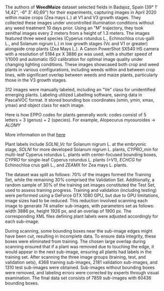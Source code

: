 The authors of **WeedMaize** dataset selected fields in Badajoz, Spain (39° 1' 14,42", -6° 3' 40,69") for their experiments, capturing images in April 2020 within maize crops (Zea mays L.) at V1 and V3 growth stages. They collected these images under uncontrolled illumination conditions without any weed treatment 10 days prior. Using an "M" trajectory, they took zenithal images every 2 meters from a height of 1.3 meters. The images featured three weed species (Cyperus rotundus L., Echinochloa crus-galli L., and Solanum nigrum L.) in low growth stages (Vc and V1 or greater) alongside crop plants (Zea Mays L.). A Canon PowerShot SX540 HS camera with a resolution of 5184 px X 3886 px was used, with a shutter speed of 1/1000 and automatic ISO calibration for optimal image quality under changing lighting conditions. These images showcased both crop and weed plants in various configurations, including weeds within and between crop lines, with significant overlap between weeds and maize plants, particularly those in the V3 growth stages.

312 images were manually labeled, including an "Ve" class for unidentified emerging plants. Labeling utilized LabelImg software, saving data in PascalVOC format. It stored bounding box coordinates (xmin, ymin, xmax, ymax) and object class for each image.

Here is how EPPO codes for plants generally work: codes consist of 5 letters = 3 (genus) + 2 (species). For example, Alopecurus myosuroides -> *ALOMY*

More information on that [here](https://www.efsa.europa.eu/sites/default/files/event//130401/130401-poster09.pdf)

Plant labels include *SOLNI_Vc* for Solanum nigrum L. at the embryonic stage, *SOLNI* for more developed Solanum nigrum L. plants, *CYPRO_min* for multi-leaf Cyperus rotundus L. plants with center-focused bounding boxes, *CYPRO* for single-leaf Cyperus rotundus L. plants (>V1), *ECHCG* for Echinochloa crus galli L., and *ZEAMX* for Zea mays L. plants.

The dataset was split as follows: 70% of the images formed the Training Set, while the remaining 30% comprised the Validation Set. Additionally, a random sample of 30% of the training set images constituted the Test Set, used to assess training progress. Training and validation (including testing) were performed using a GeForce GTX 1080 GPU, but due to GPU limitations, image sizes had to be reduced. This reduction involved scanning each image to generate 74 smaller sub-images, with parameters set as follows: width 3886 px, height 1926 px, and an overlap of 1900 px. The corresponding XML files defining plant labels were adjusted accordingly for each sub-image.

During scanning, some bounding boxes near the sub-image edges might have been cut, resulting in incomplete data. To ensure data integrity, these boxes were eliminated from training. The chosen large overlap during scanning ensured that if a plant was removed due to touching the edge, it would appear in the next sub-image, ensuring all plants had labels in the training set. After scanning the three image groups (training, test, and validation sets), 4368 training sub-images, 2181 validation sub-images, and 1310 test sub-images were obtained. Sub-images without bounding boxes were removed, and labeling errors were corrected by experts through visual examination. The final data set consists of 7859 sub-images with 60436 bounding boxes.
